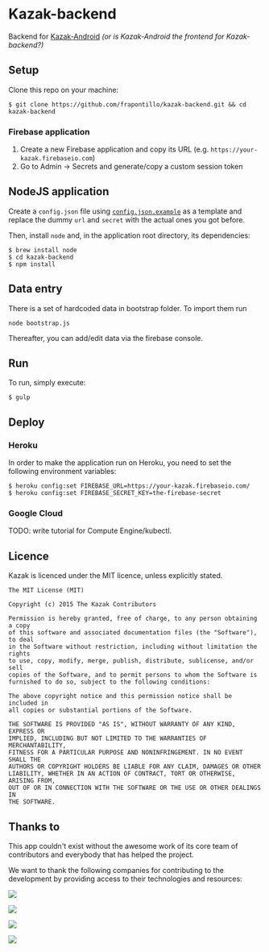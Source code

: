 Kazak-backend
=============

Backend for [Kazak-Android](https://github.com/novoda/kazak-android) *(or is Kazak-Android the frontend for Kazak-backend?)*

## Setup

Clone this repo on your machine:

```shell
$ git clone https://github.com/frapontillo/kazak-backend.git && cd kazak-backend
```

### Firebase application

1. Create a new Firebase application and copy its URL (e.g. `https://your-kazak.firebaseio.com`)
2. Go to Admin -> Secrets and generate/copy a custom session token

## NodeJS application

Create a `config.json` file using [`config.json.example`](config.json.example) as a template and 
replace the dummy `url` and `secret` with the actual ones you got before.

Then, install `node` and, in the application root directory, its dependencies:

```shell
$ brew install node
$ cd kazak-backend
$ npm install
```

## Data entry

There is a set of hardcoded data in bootstrap folder.
To import them run 
```
node bootstrap.js
```
Thereafter, you can add/edit data via the firebase console.

## Run

To run, simply execute:

```shell
$ gulp
```

## Deploy

### Heroku

In order to make the application run on Heroku, you need to set the following environment variables:

```shell
$ heroku config:set FIREBASE_URL=https://your-kazak.firebaseio.com/
$ heroku config:set FIREBASE_SECRET_KEY=the-firebase-secret
```

### Google Cloud

TODO: write tutorial for Compute Engine/kubectl.

## Licence

Kazak is licenced under the MIT licence, unless explicitly stated.

	The MIT License (MIT)

	Copyright (c) 2015 The Kazak Contributors

	Permission is hereby granted, free of charge, to any person obtaining a copy
	of this software and associated documentation files (the "Software"), to deal
	in the Software without restriction, including without limitation the rights
	to use, copy, modify, merge, publish, distribute, sublicense, and/or sell
	copies of the Software, and to permit persons to whom the Software is
	furnished to do so, subject to the following conditions:

	The above copyright notice and this permission notice shall be included in
	all copies or substantial portions of the Software.

	THE SOFTWARE IS PROVIDED "AS IS", WITHOUT WARRANTY OF ANY KIND, EXPRESS OR
	IMPLIED, INCLUDING BUT NOT LIMITED TO THE WARRANTIES OF MERCHANTABILITY,
	FITNESS FOR A PARTICULAR PURPOSE AND NONINFRINGEMENT. IN NO EVENT SHALL THE
	AUTHORS OR COPYRIGHT HOLDERS BE LIABLE FOR ANY CLAIM, DAMAGES OR OTHER
	LIABILITY, WHETHER IN AN ACTION OF CONTRACT, TORT OR OTHERWISE, ARISING FROM,
	OUT OF OR IN CONNECTION WITH THE SOFTWARE OR THE USE OR OTHER DEALINGS IN
	THE SOFTWARE.

## Thanks to

This app couldn't exist without the awesome work of its core team of contributors and everybody that has helped the project.

We want to thank the following companies for contributing to the development by providing access to their technologies and
resources:

[![](https://github.com/novoda/kazak-android/raw/develop/docs/logo_novoda.png)](http://www.novoda.com)

[![](https://github.com/novoda/kazak-android/raw/develop/docs/logo_facebook.png)](http://www.facebook.com)

[![](https://github.com/novoda/kazak-android/raw/develop/docs/logo_google.png)](http://www.google.com)

[![](https://github.com/novoda/kazak-android/raw/develop/docs/logo_jetbrains.png)](http://www.jetbrains.com)

